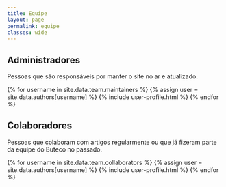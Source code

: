 ```yaml
---
title: Equipe
layout: page
permalink: equipe
classes: wide
---
```


## Administradores

Pessoas que são responsáveis por manter o site no ar e atualizado.

{% for username in site.data.team.maintainers %}
  {% assign user = site.data.authors[username] %}
  {% include user-profile.html %}
{% endfor %}

## Colaboradores

Pessoas que colaboram com artigos regularmente ou que já fizeram parte da equipe do Buteco no passado.

{% for username in site.data.team.collaborators %}
  {% assign user = site.data.authors[username] %}
  {% include user-profile.html %}
{% endfor %}
